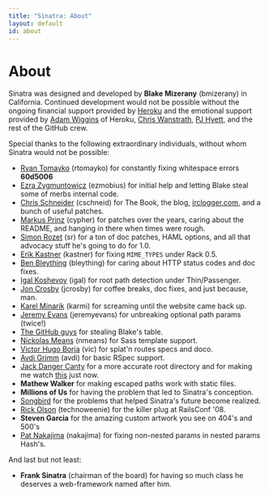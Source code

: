 ```yaml
---
title: "Sinatra: About"
layout: default
id: about
---
```


About
=====

Sinatra was designed and developed by __Blake Mizerany__ (bmizerany) in
California.  Continued development would not be possible without the ongoing
financial support provided by [Heroku](http://heroku.com) and the emotional
support provided by [Adam Wiggins](http://adam.blog.heroku.com/) of Heroku,
[Chris Wanstrath](http://defunkt.github.com/), [PJ Hyett](http://pjhyett.github.com),
and the rest of the GitHub crew.

Special thanks to the following extraordinary individuals, without whom
Sinatra would not be possible:

* [Ryan Tomayko](http://tomayko.com/about) (rtomayko) for constantly fixing
  whitespace errors __60d5006__
* [Ezra Zygmuntowicz](http://brainspl.at/) (ezmobius) for initial help and
  letting Blake steal some of merbs internal code.
* [Chris Schneider](http://gittr.com) (cschneid) for The Book, the blog,
  [irclogger.com](http://irclogger.com/sinatra/today), and a bunch of useful
  patches.
* [Markus Prinz](http://blog.nuclearsquid.com/) (cypher) for patches over the
  years, caring about the README, and hanging in there when times were rough.
* [Simon Rozet](http://atonie.org/) (sr) for a ton of doc patches, HAML options,
  and all that advocacy stuff he's going to do for 1.0.
* [Erik Kastner](http://metaatem.net/) (kastner) for fixing `MIME_TYPES` under
  Rack 0.5.
* [Ben Bleything](http://blog.bleything.net/) (bleything) for caring about HTTP
  status codes and doc fixes.
* [Igal Koshevoy](http://twitter.com/igalko) (igal) for root path detection under
  Thin/Passenger.
* [Jon Crosby](http://joncrosby.me/) (jcrosby) for coffee breaks, doc fixes, and
  just because, man.
* [Karel Minarik](http://github.com/karmi) (karmi) for screaming until the
  website came back up.
* [Jeremy Evans](http://code.jeremyevans.net/) (jeremyevans) for unbreaking
  optional path params (twice!)
* [The GitHub guys](http://github.com/) for stealing Blake's table.
* [Nickolas Means](http://nmeans.org/) (nmeans) for Sass template support.
* [Victor Hugo Borja](http://github.com/vic) (vic) for splat'n routes specs and
  doco.
* [Avdi Grimm](http://avdi.org/) (avdi) for basic RSpec support.
* [Jack Danger Canty](http://6brand.com/) for a more accurate root directory
  and for making me watch [this](http://www.youtube.com/watch?v=ueaHLHgskkw) just
  now.
* **Mathew Walker** for making escaped paths work with static files.
* **Millions of Us** for having the problem that led to Sinatra's conception.
* [Songbird](http://getsongbird.com/) for the problems that helped Sinatra's
  future become realized.
* [Rick Olson](http://techno-weenie.net/) (technoweenie) for the killer plug
  at RailsConf '08.
* **Steven Garcia** for the amazing custom artwork you see on 404's and 500's
* [Pat Nakajima](http://patnakajima.com/) (nakajima) for fixing non-nested
  params in nested params Hash's.

And last but not least:

* **Frank Sinatra** (chairman of the board) for having so much class he
  deserves a web-framework named after him.
